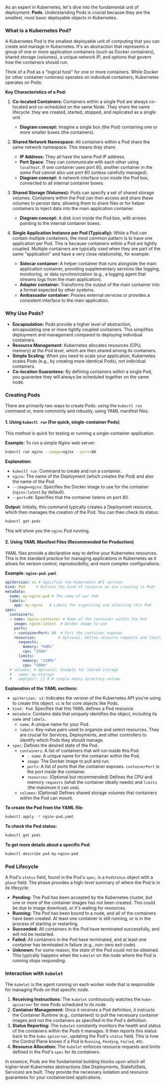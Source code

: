As an expert in Kubernetes, let's dive into the fundamental unit of deployment: **Pods**. Understanding Pods is crucial because they are the smallest, most basic deployable objects in Kubernetes.

### What is a Kubernetes Pod?

A Kubernetes Pod is the smallest deployable unit of computing that you can create and manage in Kubernetes. It's an abstraction that represents a group of one or more application containers (such as Docker containers), shared storage (volumes), a unique network IP, and options that govern how the containers should run.

Think of a Pod as a "logical host" for one or more containers. While Docker (or other container runtimes) operates on individual containers, Kubernetes operates on Pods.

**Key Characteristics of a Pod:**

1.  **Co-located Containers:** Containers within a single Pod are always co-located and co-scheduled on the same Node. They share the same lifecycle: they are created, started, stopped, and replicated as a single unit.
    *   **Diagram concept:** Imagine a single box (the Pod) containing one or more smaller boxes (the containers).

2.  **Shared Network Namespace:** All containers within a Pod share the same network namespace. This means they share:
    *   **IP Address:** They all have the same Pod IP address.
    *   **Port Space:** They can communicate with each other using `localhost`. If one container uses port 80, another container in the *same Pod* cannot also use port 80 (unless carefully managed).
    *   **Diagram concept:** A network interface icon inside the Pod box, connected to all internal container boxes.

3.  **Shared Storage (Volumes):** Pods can specify a set of shared storage volumes. Containers within the Pod can then access and share these volumes to persist data, allowing them to share files or for helper containers to inject data into the main application container.
    *   **Diagram concept:** A disk icon inside the Pod box, with arrows pointing to the internal container boxes.

4.  **Single Application Instance per Pod (Typically):** While a Pod *can* contain multiple containers, the most common pattern is to have one application per Pod. This is because containers within a Pod are tightly coupled. Multiple containers are typically used when they are part of the same "application" and have a very close relationship, for example:
    *   **Sidecar container:** A helper container that runs alongside the main application container, providing supplementary services like logging, monitoring, or data synchronization (e.g., a logging agent that streams logs from the main application).
    *   **Adapter container:** Transforms the output of the main container into a format expected by other systems.
    *   **Ambassador container:** Proxies external services or provides a consistent interface to the main application.

### Why Use Pods?

*   **Encapsulation:** Pods provide a higher level of abstraction, encapsulating one or more tightly coupled containers. This simplifies deployment and management compared to deploying individual containers.
*   **Resource Management:** Kubernetes allocates resources (CPU, memory) at the Pod level, which are then shared among its containers.
*   **Simple Scaling:** When you need to scale your application, Kubernetes scales Pods (e.g., by creating more identical Pods), not individual containers.
*   **Co-location Guarantees:** By defining containers within a single Pod, you guarantee they will always be scheduled together on the same node.

### Creating Pods

There are primarily two ways to create Pods: using the `kubectl run` command or, more commonly and robustly, using YAML manifest files.

#### 1. Using `kubectl run` (For quick, single-container Pods)

This method is quick for testing or running a single-container application.

**Example:**
To run a simple Nginx web server:

```bash
kubectl run nginx --image=nginx --port=80
```

**Explanation:**
*   `kubectl run`: Command to create and run a container.
*   `nginx`: The name of the Deployment (which creates the Pod) and also the name of the Pod.
*   `--image=nginx`: Specifies the Docker image to use for the container (`nginx:latest` by default).
*   `--port=80`: Specifies that the container listens on port 80.

**Output:**
Initially, this command typically creates a Deployment resource, which then manages the creation of the Pod. You can then check its status:

```bash
kubectl get pods
```

This will show you the `nginx` Pod running.

#### 2. Using YAML Manifest Files (Recommended for Production)

YAML files provide a declarative way to define your Kubernetes resources. This is the standard practice for managing applications in Kubernetes as it allows for version control, reproducibility, and more complex configurations.

**Example: `nginx-pod.yaml`**

```yaml
apiVersion: v1 # Specifies the Kubernetes API version
kind: Pod     # Defines the kind of resource we are creating (a Pod)
metadata:
  name: my-nginx-pod # The name of our Pod
  labels:
    app: my-nginx   # Labels for organizing and selecting this Pod
spec:
  containers:
  - name: nginx-container # Name of the container within the Pod
    image: nginx:latest  # Docker image to use
    ports:
    - containerPort: 80  # Port the container exposes
    resources:          # Optional: Define resource requests and limits
      requests:
        memory: "64Mi"
        cpu: "250m"
      limits:
        memory: "128Mi"
        cpu: "500m"
  # volumes: # Optional: Example for shared storage
  # - name: my-storage
  #   emptyDir: {} # A simple empty directory volume
```

**Explanation of the YAML sections:**

*   `apiVersion: v1`: Indicates the version of the Kubernetes API you're using to create this object. `v1` is for core objects like Pods.
*   `kind: Pod`: Specifies that this YAML defines a Pod resource.
*   `metadata`: Contains data that uniquely identifies the object, including its `name` and `labels`.
    *   `name`: A unique name for your Pod.
    *   `labels`: Key-value pairs used to organize and select resources. They are crucial for Services, Deployments, and other controllers to identify which Pods they should manage.
*   `spec`: Defines the desired state of the Pod.
    *   `containers`: A list of containers that will run inside this Pod.
        *   `- name`: A unique name for the container within the Pod.
        *   `image`: The Docker image to pull and run.
        *   `ports`: A list of ports that the container exposes. `containerPort` is the port *inside* the container.
        *   `resources`: (Optional but recommended) Defines the CPU and memory `requests` (what the container ideally needs) and `limits` (the maximum it can use).
    *   `volumes`: (Optional) Defines shared storage volumes that containers within the Pod can mount.

**To create the Pod from the YAML file:**

```bash
kubectl apply -f nginx-pod.yaml
```

**To check the Pod status:**

```bash
kubectl get pods
```

**To get more details about a specific Pod:**

```bash
kubectl describe pod my-nginx-pod
```

### Pod Lifecycle

A Pod's `status` field, found in the Pod's `spec`, is a `PodStatus` object with a `phase` field. The phase provides a high-level summary of where the Pod is in its lifecycle:

*   **Pending:** The Pod has been accepted by the Kubernetes cluster, but one or more of the container images has not been created. This could be due to image download, or it's waiting for resources.
*   **Running:** The Pod has been bound to a node, and all of the containers have been created. At least one container is still running, or is in the process of starting or restarting.
*   **Succeeded:** All containers in the Pod have terminated successfully, and will not be restarted.
*   **Failed:** All containers in the Pod have terminated, and at least one container has terminated in failure (e.g., non-zero exit code).
*   **Unknown:** For some reason, the state of the Pod could not be obtained. This typically happens when the `kubelet` on the node where the Pod is running stops responding.

### Interaction with `kubelet`

The `kubelet` is the agent running on each worker node that is responsible for managing Pods on that specific node.
1.  **Receiving Instructions:** The `kubelet` continuously watches the `kube-apiserver` for new Pods scheduled to its node.
2.  **Container Management:** Once it receives a Pod definition, it instructs the Container Runtime (e.g., containerd) to pull the necessary container images and run the containers as specified in the Pod's definition.
3.  **Status Reporting:** The `kubelet` constantly monitors the health and status of the containers within the Pods it manages. It then reports this status back to the `kube-apiserver`, updating the Pod's `status` field. This is how the Control Plane knows if a Pod is `Running`, `Pending`, `Failed`, etc.
4.  **Resource Allocation:** The `kubelet` enforces resource requests and limits defined in the Pod's `spec` for its containers.

In essence, Pods are the fundamental building blocks upon which all higher-level Kubernetes abstractions (like Deployments, StatefulSets, Services) are built. They provide the necessary isolation and resource guarantees for your containerized applications.